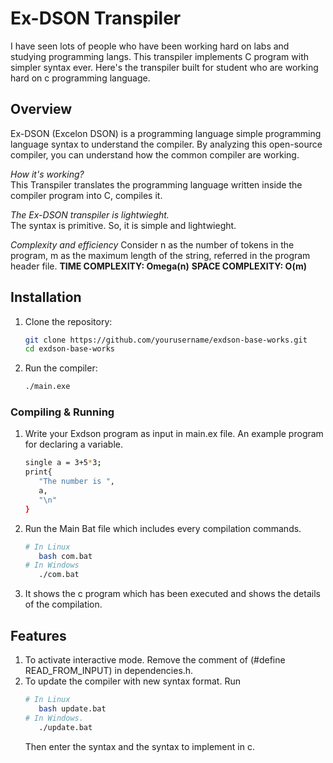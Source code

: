 # Ex-DSON Transpiler

I have seen lots of people who have been working hard on labs and studying programming langs. This transpiler implements C program with simpler syntax ever. Here's the transpiler built for student who are working hard on c programming language.


## Overview
Ex-DSON (Excelon DSON) is a programming language simple programming language syntax to understand the compiler. By analyzing this open-source compiler, you can understand how the common compiler are working. 


*How it's working?*  
This Transpiler translates the programming language written inside the compiler program into C, compiles it.

*The Ex-DSON transpiler is lightwieght.*  
The syntax is primitive. So, it is simple and lightwieght.


*Complexity and efficiency*
Consider n as the number of tokens in the program, m as the maximum length of the string, referred in the program header file.
**TIME COMPLEXITY: Omega(n)**
**SPACE COMPLEXITY: O(m)**

## Installation
1. Clone the repository:
   ```sh
   git clone https://github.com/yourusername/exdson-base-works.git
   cd exdson-base-works
   ```
2. Run the compiler:
   ```sh
   ./main.exe
   ```

### Compiling & Running
1. Write your Exdson program as input in main.ex file.
   An example program for declaring a variable.
   ```sh
   single a = 3+5*3;
   print{
      "The number is ",
      a,
      "\n"
   }
   ```

2. Run the Main Bat file which includes every compilation commands.
   ```sh
   # In Linux
      bash com.bat
   # In Windows
      ./com.bat
   ```
3. It shows the c program which has been executed and shows the details of the compilation.


## Features
1. To activate interactive mode. Remove the comment of (#define READ_FROM_INPUT) in dependencies.h.
2. To update the compiler with new syntax format. Run
   ```sh
   # In Linux
      bash update.bat
   # In Windows.
      ./update.bat
   ```
   Then enter the syntax and the syntax to implement in c.

